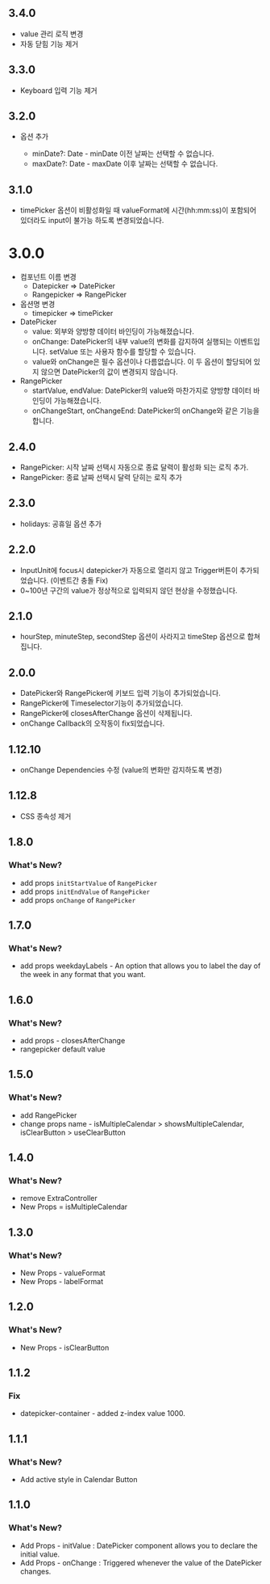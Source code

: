 ## 3.4.0

- value 관리 로직 변경
- 자동 닫힘 기능 제거

## 3.3.0

- Keyboard 입력 기능 제거

## 3.2.0

- <DatePicker /> 옵션 추가
  - minDate?: Date - minDate 이전 날짜는 선택할 수 없습니다.
  - maxDate?: Date - maxDate 이후 날짜는 선택할 수 없습니다.

## 3.1.0

- timePicker 옵션이 비활성화일 때 valueFormat에 시간(hh:mm:ss)이 포함되어 있더라도 input이 불가능 하도록 변경되었습니다.

# 3.0.0

- 컴포넌트 이름 변경
  - Datepicker => DatePicker
  - Rangepicker => RangePicker
- 옵션명 변경
  - timepicker => timePicker
- DatePicker
  - value: 외부와 양방향 데이터 바인딩이 가능해졌습니다.
  - onChange: DatePicker의 내부 value의 변화를 감지하여 실행되는 이벤트입니다. setValue 또는 사용자 함수를 할당할 수 있습니다.
  - value와 onChange은 필수 옵션이나 다름없습니다. 이 두 옵션이 할당되어 있지 않으면 DatePicker의 값이 변경되지 않습니다.
- RangePicker
  - startValue, endValue: DatePicker의 value와 마찬가지로 양방향 데이터 바인딩이 가능해졌습니다.
  - onChangeStart, onChangeEnd: DatePicker의 onChange와 같은 기능을 합니다.

## 2.4.0

- RangePicker: 시작 날짜 선택시 자동으로 종료 달력이 활성화 되는 로직 추가.
- RangePicker: 종료 날짜 선택시 달력 닫히는 로직 추가

## 2.3.0

- holidays: 공휴일 옵션 추가

## 2.2.0

- InputUnit에 focus시 datepicker가 자동으로 열리지 않고 Trigger버튼이 추가되었습니다. (이벤트간 충돌 Fix)
- 0~100년 구간의 value가 정상적으로 입력되지 않던 현상을 수정했습니다.

## 2.1.0

- hourStep, minuteStep, secondStep 옵션이 사라지고 timeStep 옵션으로 합쳐집니다.

## 2.0.0

- DatePicker와 RangePicker에 키보드 입력 기능이 추가되었습니다.
- RangePicker에 Timeselector기능이 추가되었습니다.
- RangePicker에 closesAfterChange 옵션이 삭제됩니다.
- onChange Callback의 오작동이 fix되었습니다.

## 1.12.10

- onChange Dependencies 수정 (value의 변화만 감지하도록 변경)

## 1.12.8

- CSS 종속성 제거

## 1.8.0

### What's New?

- add props `initStartValue` of `RangePicker`
- add props `initEndValue` of `RangePicker`
- add props `onChange` of `RangePicker`

## 1.7.0

### What's New?

- add props weekdayLabels - An option that allows you to label the day of the week in any format that you want.

## 1.6.0

### What's New?

- add props - closesAfterChange
- rangepicker default value

## 1.5.0

### What's New?

- add RangePicker
- change props name - isMultipleCalendar > showsMultipleCalendar, isClearButton > useClearButton

## 1.4.0

### What's New?

- remove ExtraController
- New Props = isMultipleCalendar

## 1.3.0

### What's New?

- New Props - valueFormat
- New Props - labelFormat

## 1.2.0

### What's New?

- New Props - isClearButton

## 1.1.2

### Fix

- datepicker-container - added z-index value 1000.

## 1.1.1

### What's New?

- Add active style in Calendar Button

## 1.1.0

### What's New?

- Add Props - initValue : DatePicker component allows you to declare the initial value.
- Add Props - onChange : Triggered whenever the value of the DatePicker changes.
